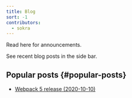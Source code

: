 ```yaml
---
title: Blog
sort: -1
contributors:
  - sokra
---
```


Read here for announcements.

See recent blog posts in the side bar.

## Popular posts {#popular-posts}

- [Webpack 5 release (2020-10-10)](/blog/2020-10-10-webpack-5-release/)
